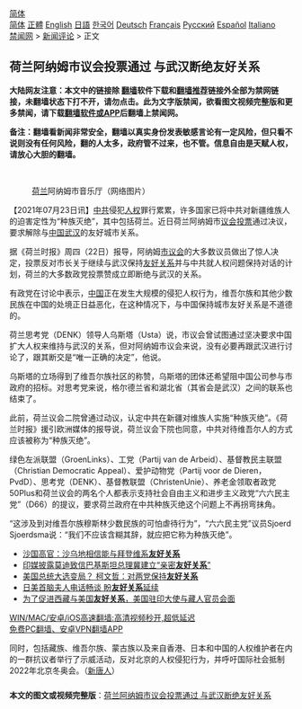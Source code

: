  <!-- 面包屑导航 --> <div class="breadcrumb"><!-- GTranslate: https://gtranslate.io/ -->  <div class="switcher notranslate">  <div class="selected">  <a href="#" onclick="return false;"> 简体</a>  </div>  <div class="option">  <a href="https://www.bannedbook.org" onclick="doGTranslate('zh-CN|zh-CN');jQuery('div.switcher div.selected a').html(jQuery(this).html());return false;" title="简体中文" class="nturl selected"> 简体</a>  <a href="https://www.bannedbook.org/zh-tw/" onclick="doGTranslate('zh-CN|zh-TW');jQuery('div.switcher div.selected a').html(jQuery(this).html());return false;" title="繁體中文" class="nturl"> 正體</a>  <a href="https://www.bannedbook.org/en/" onclick="doGTranslate('zh-CN|en');jQuery('div.switcher div.selected a').html(jQuery(this).html());return false;" title="English" class="nturl"> English</a>  <a href="https://www.bannedbook.org/ja/" onclick="doGTranslate('zh-CN|ja');jQuery('div.switcher div.selected a').html(jQuery(this).html());return false;" title="日本語" class="nturl"> 日語</a>  <a href="https://www.bannedbook.org/ko/" onclick="doGTranslate('zh-CN|ko');jQuery('div.switcher div.selected a').html(jQuery(this).html());return false;" title="한국어" class="nturl"> 한국어</a>  <a href="https://www.bannedbook.org/de/" onclick="doGTranslate('zh-CN|de');jQuery('div.switcher div.selected a').html(jQuery(this).html());return false;" title="Deutsch" class="nturl"> Deutsch</a>  <a href="https://www.bannedbook.org/fr/" onclick="doGTranslate('zh-CN|fr');jQuery('div.switcher div.selected a').html(jQuery(this).html());return false;" title="Français" class="nturl"> Français</a>  <a href="https://www.bannedbook.org/ru/" onclick="doGTranslate('zh-CN|ru');jQuery('div.switcher div.selected a').html(jQuery(this).html());return false;" title="Русский" class="nturl"> Русский</a>  <a href="https://www.bannedbook.org/es/" onclick="doGTranslate('zh-CN|es');jQuery('div.switcher div.selected a').html(jQuery(this).html());return false;" title="Español" class="nturl"> Español</a>  <a href="https://www.bannedbook.org/it/" onclick="doGTranslate('zh-CN|it');jQuery('div.switcher div.selected a').html(jQuery(this).html());return false;" title="Italiano" class="nturl"> Italiano</a>  </div>  </div>      <div class='breadcrumb-sub'><!-- Breadcrumb NavXT 6.3.0 --> <a href="https://www.bannedbook.org/" class="home">禁闻网</a> &gt; <a href="https://www.bannedbook.org/bnews/comments/" class="category">新闻评论</a> &gt; 正文</div></div><h2>荷兰阿纳姆市议会投票通过 与武汉断绝友好关系</h2> <p class="notice"><b>大陆网友注意：本文中的链接除 <a href="https://github.com/bannedbook/fanqiang" >翻墙</a>软件下载和<a href="https://github.com/killgcd/justmysocks/blob/master/README.md">翻墙推荐</a>链接外全部为禁网链接，未翻墙状态下打不开，请勿点击。此为文字版禁闻，欲看图文视频完整版和更多禁闻，请下载<a href="https://github.com/bannedbook/fanqiang">翻墙软件或APP</a>后翻墙上禁闻网。</p><p>备注：翻墙看新闻非常安全，翻墙以真实身份发表敏感言论有一定风险，但只看不说则没有任何风险，翻的人太多，政府管不过来，也不管。信息自由是天赋人权，请放心大胆的翻墙。</b></p>  <div class="entry"> <br /> <figure><a href="https://i2.wp.com/upload-images-bucket-v64rleca837do.s3.eu-west-1.amazonaws.com/wp-content/uploads/2021/07/24010751/Screen-Shot-2021-07-23-at-21.07.00.png?fit=1696%2C1048&#038;ssl=1" data-caption="荷兰阿纳姆市音乐厅（网络图片）"></a><figcaption class="wp-caption-text"><a href="https://www.bannedbook.org/bnews/tag/%e8%8d%b7%e5%85%b0/" class="st_tag internal_tag" rel="tag" title="标签 荷兰 下的日志">荷兰</a>阿纳姆市音乐厅（网络图片）</figcaption></figure> <p>【2021年07月23日讯】<a href="https://www.bannedbook.org/bnews/tag/%e4%b8%ad%e5%85%b1/" class="st_tag internal_tag" rel="tag" title="标签 中共 下的日志">中共</a>侵犯<a href="https://www.bannedbook.org/bnews/tag/%e4%ba%ba%e6%9d%83/" class="st_tag internal_tag" rel="tag" title="标签 人权 下的日志">人权</a>罪行累累，许多国家已将中共对新疆维族人的迫害定性为“种族灭绝”，其中包括荷兰。近日荷兰阿纳姆市<a href="https://www.bannedbook.org/bnews/tag/%E8%AE%AE%E4%BC%9A/" class="st_tag internal_tag" rel="tag" title="标签 议会 下的日志">议会</a><a href="https://www.bannedbook.org/bnews/tag/%E6%8A%95%E7%A5%A8/" class="st_tag internal_tag" rel="tag" title="标签 投票 下的日志">投票</a>通过决议，要求解除与<span class='wp_keywordlink_affiliate'><a href="https://www.bannedbook.org/" title="中国" target="_blank">中国</a></span><a href="https://www.bannedbook.org/bnews/tag/%e6%ad%a6%e6%b1%89/" class="st_tag internal_tag" rel="tag" title="标签 武汉 下的日志">武汉</a>的友好城市关系。</p> <p>据《荷兰时报》周四（22日）报导，阿纳姆<a href="https://www.bannedbook.org/bnews/tag/%E5%B8%82%E8%AE%AE%E4%BC%9A/" class="st_tag internal_tag" rel="tag" title="标签 市议会 下的日志">市议会</a>的大多数议员做出了惊人决定，投票反对市长关于继续与武汉保持<a href="https://www.bannedbook.org/bnews/tag/%E5%8F%8B%E5%A5%BD%E5%85%B3%E7%B3%BB/" class="st_tag internal_tag" rel="tag" title="标签 友好关系 下的日志">友好关系</a>并与中共就人权问题保持对话的计划，荷兰的大多数政党投票赞成立即断绝与武汉的关系。</p>  <p>有政党在讨论中表示，<a href="https://www.bannedbook.org/bnews/tag/%E4%B8%AD%E5%9B%BD/" class="st_tag internal_tag" rel="tag" title="标签 中国 下的日志">中国</a>正在发生大规模的侵犯人权行为，维吾尔族和其他少数民族在中国的处境正日益恶化，在这种情况下，与中国保持城市友好关系是不道德的。</p> <p>荷兰思考党（DENK）领导人乌斯塔（Usta）说，市议会曾试图通过坚决要求中国扩大人权来维持与武汉的关系，但对阿纳姆市议会来说，没有必要再跟武汉进行讨论了，跟其断交是“唯一正确的决定”，他说。</p>  <p>乌斯塔的立场得到了维吾尔族社区的称赞，乌斯塔的团体还希望阻中国公司参与市政府的招标。对思考党来说，格尔德兰省和湖北省（其省会是武汉）之间的联系也结束了。</p> <p>此前，荷兰议会二院曾通过动议，认定中共在新疆对维族人实施“种族灭绝”。《荷兰时报》援引欧洲媒体的报导说，荷兰议会下院也同意，中共对待维吾尔人的方式应该被称为“种族灭绝”。</p>  <p>绿色左派联盟（GroenLinks）、工党（Partij van de Arbeid）、基督教民主联盟（Christian Democratic Appeal）、爱护动物党（Partij voor de Dieren，PvdD）、思考党（DENK）、基督教联盟（ChristenUnie）、养老金领取者政党50Plus和荷兰议会的两名个人都表示支持社会自由主义和进步主义政党“六六民主党”（D66）的提议，要求荷兰政府在中共种族灭绝这个问题上不再拐弯抹角。</p> <p>“这涉及到对维吾尔族穆斯林少数民族的可怕虐待行为”，“六六民主党”议员Sjoerd Sjoerdsma说：“我们不应该含糊其辞，就应把它称为种族灭绝”。</p>  <ul class='op-related-articles' title='相关阅读'> <li><a href='https://www.bannedbook.org/bnews/worldnews/20201122/1570809.html' target='_blank'>沙国高官：沙乌地相信能与拜登维系<b>友好关系</b></a></li> <li><a href='https://www.bannedbook.org/bnews/baitai/20210325/1512583.html' target='_blank'>印媒披露莫迪致信巴基斯坦总理冀建立“亲密<b>友好关系</b>”</a></li> <li><a href='https://www.bannedbook.org/bnews/taiwannews/20201106/1426856.html' target='_blank'>美国总统大选变局？ 柯文哲：对两党保持<b>友好关系</b></a></li> <li><a href='https://www.bannedbook.org/bnews/comments/20200904/1390962.html' target='_blank'>日美首脑夫人电话畅谈 盼<b>友好关系</b>延续</a></li> <li><a href='https://www.bannedbook.org/bnews/renquan/xizang/20200720/1363597.html' target='_blank'>为了促进西藏与美国<b>友好关系</b>，美国驻印大使与藏人官员会面</a></li> </ul> <p class="texttj"> <a href="https://github.com/bannedbook/fanqiang/wiki/V2ray%E6%9C%BA%E5%9C%BA" target="_blank">WIN/MAC/安卓/iOS高速翻墙:高清视频秒开,超低延迟</a><br/> <a href="https://github.com/bannedbook/fanqiang/wiki/%E7%A6%81%E9%97%BB%E7%BD%91%E5%AE%89%E5%8D%93%E7%BF%BB%E5%A2%99%E6%96%B0%E9%97%BBAPP" target="_blank">免费PC翻墙、安卓VPN翻墙APP</a></p><p>同时，包括藏族、维吾尔族、蒙古族以及来自香港、日本和中国的人权维护者在内的一群抗议者举行了示威活动，反对北京的人权侵犯行为，并呼吁国际社会抵制2022年北京冬奥会。（<span class='wp_keywordlink_affiliate'><a href="https://www.ntdtv.com/" title="新唐人">新唐人</a></span>）</p><a name='sharetosocial'></a>  <div style="margin-bottom:5px;padding-bottom:5px;clear:both"> <div id="archive-pix-1" class="banner-ads"> <!-- AuctionX Display platform tag START --> <div id="26318x728x90x621x_ADSLOT2" clicktrack="%%CLICK_URL_ESC%%"></div> <!-- AuctionX Display platform tag END --> </div> <div id="archive-pix-2" class="banner-ads"> <!-- AuctionX Display platform tag START --> <div id="26315x300x250x621x_ADSLOT2" clicktrack="%%CLICK_URL_ESC%%"></div> <!-- AuctionX Display platform tag END --> </div> </div>  <div id="archive-pix-1" class="banner-ads"> <!-- AuctionX Display platform tag START --> <div id="26318x728x90x621x_ADSLOT3" clicktrack="%%CLICK_URL_ESC%%"></div> <!-- AuctionX Display platform tag END --> </div> <div><b>本文的图文或视频完整版</b>：<a href='https://www.bannedbook.org/bnews/comments/20210724/1593180.html'>荷兰阿纳姆市议会投票通过 与武汉断绝友好关系</a></div>  </div><!--END ENTRY--> 